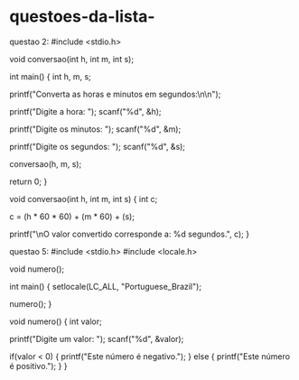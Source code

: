 # questoes-da-lista-
questao 2:
#include <stdio.h>

void conversao(int h, int m, int s);

int main() {
  int h, m, s;
  
  printf("Converta as horas e minutos em segundos:\n\n");
  
  printf("Digite a hora: ");
  scanf("%d", &h);
  
  printf("Digite os minutos: ");
  scanf("%d", &m);
  
  printf("Digite os segundos: ");
  scanf("%d", &s);
  
  conversao(h, m, s);
  
  return 0;
}

void conversao(int h, int m, int s) {
  int c;
  
  c = (h * 60 * 60) + (m * 60) + (s);
  
  printf("\nO valor convertido corresponde a: %d segundos.", c);
}

questao 5:
#include <stdio.h>
#include <locale.h>

void numero();

int main() {
  setlocale(LC_ALL, "Portuguese_Brazil");
  
  numero();
}

void numero() {
  int valor;
  
  printf("Digite um valor: ");
  scanf("%d", &valor);
  
  if(valor < 0) {
    printf("Este número é negativo.");
  } else {
    printf("Este número é positivo.");
  }
}
